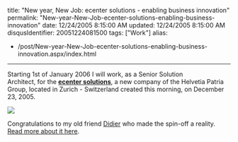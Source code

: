 title: "New year, New Job: ecenter solutions - enabling business innovation"
permalink: "New-year-New-Job-ecenter-solutions-enabling-business-innovation"
date: 12/24/2005 8:15:00 AM
updated: 12/24/2005 8:15:00 AM
disqusIdentifier: 20051224081500
tags: ["Work"]
alias:
 - /post/New-year-New-Job-ecenter-solutions-enabling-business-innovation.aspx/index.html
---
Starting 1st of January 2006 I will work, as a Senior Solution Architect, for the <span style="font-weight: bold;">[ecenter solutions](http://www.ecenter-solutions.com)</span>, a new company of the Helvetia Patria Group, located in Zurich - Switzerland created this morning, on December 23, 2005.

![](http://membres.lycos.fr/lkempe//ecentersolutions.jpg)
<!-- more -->

Congratulations to my old friend [Didier](http://www.didierbeck.com/) who made the spin-off a reality. [Read more about it here](http://www.didierbeck.com/2005/12/dream-is-becoming-true.php).
